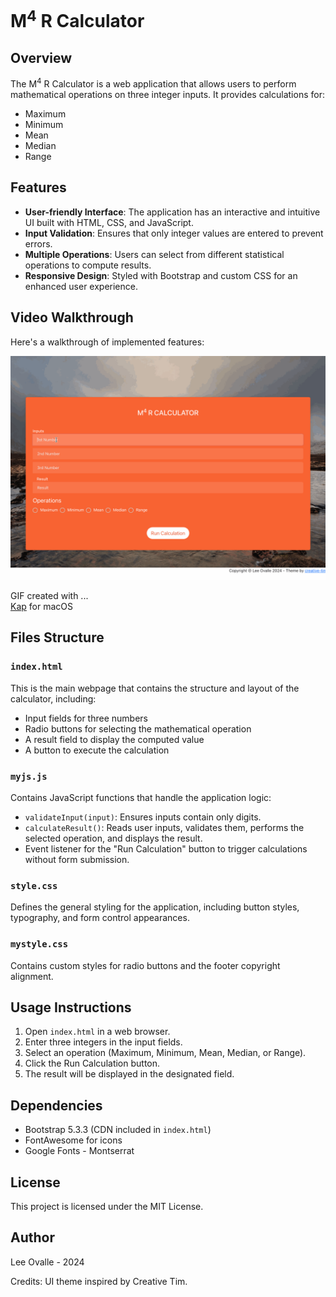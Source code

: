# M<sup>4</sup> R Calculator

## Overview

The M<sup>4</sup> R Calculator is a web application that allows users to perform mathematical operations on three integer inputs. It provides calculations for:

- Maximum
- Minimum
- Mean
- Median
- Range

## Features

- **User-friendly Interface**: The application has an interactive and intuitive UI built with HTML, CSS, and JavaScript.
- **Input Validation**: Ensures that only integer values are entered to prevent errors.
- **Multiple Operations**: Users can select from different statistical operations to compute results.
- **Responsive Design**: Styled with Bootstrap and custom CSS for an enhanced user experience.

## Video Walkthrough

Here's a walkthrough of implemented features:

<img src='/calc.gif' title='Video Walkthrough' width='' alt='Video Walkthrough' />

GIF created with ...  
[Kap](https://getkap.co/) for macOS

## Files Structure

### `index.html`

This is the main webpage that contains the structure and layout of the calculator, including:

- Input fields for three numbers
- Radio buttons for selecting the mathematical operation
- A result field to display the computed value
- A button to execute the calculation

### `myjs.js`

Contains JavaScript functions that handle the application logic:

- `validateInput(input)`: Ensures inputs contain only digits.
- `calculateResult()`: Reads user inputs, validates them, performs the selected operation, and displays the result.
- Event listener for the "Run Calculation" button to trigger calculations without form submission.

### `style.css`

Defines the general styling for the application, including button styles, typography, and form control appearances.

### `mystyle.css`

Contains custom styles for radio buttons and the footer copyright alignment.

## Usage Instructions

1. Open `index.html` in a web browser.
2. Enter three integers in the input fields.
3. Select an operation (Maximum, Minimum, Mean, Median, or Range).
4. Click the Run Calculation button.
5. The result will be displayed in the designated field.

## Dependencies

- Bootstrap 5.3.3 (CDN included in `index.html`)
- FontAwesome for icons
- Google Fonts - Montserrat

## License

This project is licensed under the MIT License.

## Author

Lee Ovalle - 2024

Credits: UI theme inspired by Creative Tim.